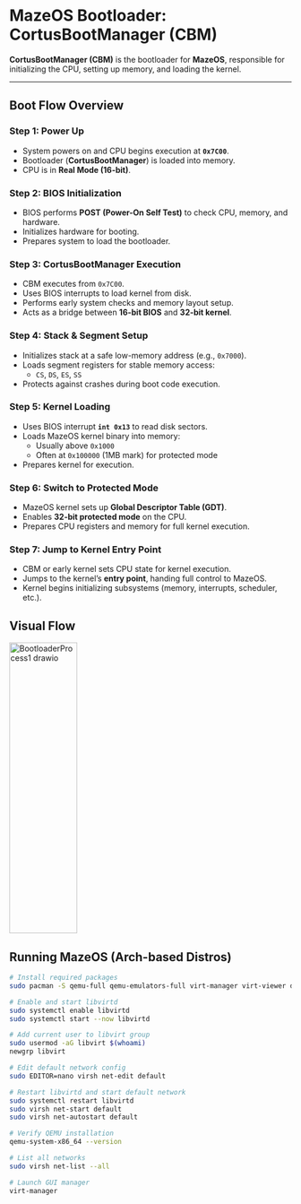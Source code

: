 # MazeOS Bootloader: CortusBootManager (CBM)

**CortusBootManager (CBM)** is the bootloader for **MazeOS**, responsible for initializing the CPU, setting up memory, and loading the kernel.

---

## Boot Flow Overview

### Step 1: Power Up
- System powers on and CPU begins execution at **`0x7C00`**.  
- Bootloader (**CortusBootManager**) is loaded into memory.  
- CPU is in **Real Mode (16-bit)**.

### Step 2: BIOS Initialization
- BIOS performs **POST (Power-On Self Test)** to check CPU, memory, and hardware.  
- Initializes hardware for booting.  
- Prepares system to load the bootloader.

### Step 3: CortusBootManager Execution
- CBM executes from `0x7C00`.  
- Uses BIOS interrupts to load kernel from disk.  
- Performs early system checks and memory layout setup.  
- Acts as a bridge between **16-bit BIOS** and **32-bit kernel**.

### Step 4: Stack & Segment Setup
- Initializes stack at a safe low-memory address (e.g., `0x7000`).  
- Loads segment registers for stable memory access:  
  - `CS`, `DS`, `ES`, `SS`  
- Protects against crashes during boot code execution.

### Step 5: Kernel Loading
- Uses BIOS interrupt **`int 0x13`** to read disk sectors.  
- Loads MazeOS kernel binary into memory:  
  - Usually above `0x1000`  
  - Often at `0x100000` (1MB mark) for protected mode  
- Prepares kernel for execution.

### Step 6: Switch to Protected Mode
- MazeOS kernel sets up **Global Descriptor Table (GDT)**.  
- Enables **32-bit protected mode** on the CPU.  
- Prepares CPU registers and memory for full kernel execution.

### Step 7: Jump to Kernel Entry Point
- CBM or early kernel sets CPU state for kernel execution.  
- Jumps to the kernel’s **entry point**, handing full control to MazeOS.  
- Kernel begins initializing subsystems (memory, interrupts, scheduler, etc.).

## Visual Flow

<img width="121" height="519" alt="BootloaderProcess1 drawio" src="https://github.com/user-attachments/assets/a944e258-9a9f-4e65-9eff-f8ad14e7c773" />


##  Running MazeOS (Arch-based Distros)

```bash
# Install required packages
sudo pacman -S qemu-full qemu-emulators-full virt-manager virt-viewer dnsmasq vde2 bridge-utils openbsd-netcat libvirt

# Enable and start libvirtd
sudo systemctl enable libvirtd
sudo systemctl start --now libvirtd

# Add current user to libvirt group
sudo usermod -aG libvirt $(whoami)
newgrp libvirt

# Edit default network config
sudo EDITOR=nano virsh net-edit default

# Restart libvirtd and start default network
sudo systemctl restart libvirtd
sudo virsh net-start default
sudo virsh net-autostart default

# Verify QEMU installation
qemu-system-x86_64 --version

# List all networks
sudo virsh net-list --all

# Launch GUI manager
virt-manager
